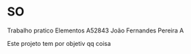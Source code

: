 # SO
Trabalho pratico
Elementos
A52843 João Fernandes Pereira
A

Este projeto tem por objetiv
qq coisa

